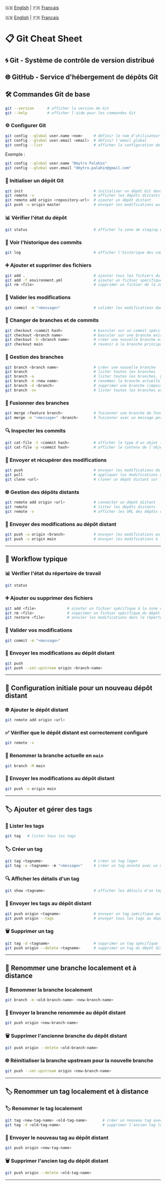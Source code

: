 🇬🇧 [English](README.md) | 🇫🇷 [Français](README.fr.md)

🇬🇧 [English](README.md) | 🇫🇷 [Français](README.fr.md)

# 📋 Git Cheat Sheet

## 🌀 Git - Système de contrôle de version distribué

## 🌐 GitHub - Service d'hébergement de dépôts Git

## 🛠️ Commandes Git de base

```bash
git --version      # afficher la version de Git
git --help         # afficher l'aide pour les commandes Git
```

### ⚙️ Configurer Git

```bash
git config --global user.name <nom>     # définir le nom d'utilisateur global
git config --global user.email <email>  # définir l'email global
git config --list                       # afficher la configuration de Git
```

Exemple :

```bash
git config --global user.name "Dmytro Palahin"
git config --global user.email "dmytro.palahin@gmail.com"
```

### 🏁 Initialiser un dépôt Git

```bash
git init                                # initialiser un dépôt Git dans le projet
git remote -v                           # afficher les dépôts distants
git remote add origin <repository-url>  # ajouter un dépôt distant
git push -u origin master               # envoyer les modifications au dépôt distant
```

### 📊 Vérifier l'état du dépôt

```bash
git status                              # afficher la zone de staging et les modifications à valider
```

### 📜 Voir l'historique des commits

```bash
git log                                 # afficher l'historique des commits
```

### ➕ Ajouter et supprimer des fichiers

```bash
git add .                               # ajouter tous les fichiers du répertoire de travail à la zone de staging
git add -f environment.yml              # ajouter un fichier spécifique avec force
git rm <file>                           # supprimer un fichier de la zone de staging et du répertoire de travail
```

### 💾 Valider les modifications

```bash
git commit -m "<message>"               # valider les modifications dans la zone de staging avec un message
```

### 🌿 Changer de branches et de commits

```bash
git checkout <commit hash>              # basculer sur un commit spécifique
git checkout <branch name>              # basculer sur une branche existante
git checkout -b <branch name>           # créer une nouvelle branche et basculer dessus
git checkout main                       # revenir à la branche principale
```

### 🌲 Gestion des branches

```bash
git branch <branch name>                # créer une nouvelle branche
git branch                              # lister toutes les branches
git branch -a                           # lister toutes les branches, y compris les branches distantes
git branch -m <new name>                # renommer la branche actuelle
git branch -d <branch>                  # supprimer une branche (impossible de supprimer la branche actuelle)
git branch -vv                          # lister toutes les branches avec des informations supplémentaires
```

### 🔀 Fusionner des branches

```bash
git merge <feature branch>              # fusionner une branche de fonctionnalité dans la branche actuelle
git merge -m "<message>" <branch>       # fusionner avec un message personnalisé
```

### 🔍 Inspecter les commits

```bash
git cat-file -t <commit hash>           # afficher le type d'un objet (commit, blob, etc.)
git cat-file -p <commit hash>           # afficher le contenu de l'objet
```

### 🔄 Envoyer et récupérer des modifications

```bash
git push                                # envoyer les modifications du dépôt local au dépôt distant
git pull                                # appliquer les modifications d'un dépôt distant dans votre branche locale actuelle
git clone <url>                         # cloner un dépôt distant sur la machine locale
```

### 🌐 Gestion des dépôts distants

```bash
git remote add origin <url>             # connecter un dépôt distant
git remote                              # lister les dépôts distants
git remote -v                           # afficher les URL des dépôts distants
```

### 🚀 Envoyer des modifications au dépôt distant

```bash
git push -u origin <branch>             # envoyer les modifications au dépôt distant et suivre la branche
git push -u origin main                 # envoyer les modifications à la branche principale
```

---

## 🔄 Workflow typique

### 📊 Vérifier l'état du répertoire de travail

```bash
git status
```

### ➕ Ajouter ou supprimer des fichiers

```bash
git add <file>              # ajouter un fichier spécifique à la zone de staging
git rm <file>               # supprimer un fichier spécifique du dépôt
git restore <file>          # annuler les modifications dans le répertoire de travail pour un fichier spécifique
```

### 💾 Valider vos modifications

```bash
git commit -m "<message>"
```

### 🚀 Envoyer les modifications au dépôt distant

```bash
git push
git push --set-upstream origin <branch-name>
```

---

## 🌟 Configuration initiale pour un nouveau dépôt distant

### 🌐 Ajouter le dépôt distant

```bash
git remote add origin <url>
```

### ✅ Vérifier que le dépôt distant est correctement configuré

```bash
git remote -v
```

### 🌿 Renommer la branche actuelle en `main`

```bash
git branch -M main
```

### 🚀 Envoyer les modifications au dépôt distant

```bash
git push -u origin main
```

---

## 🏷️ Ajouter et gérer des tags

### 📜 Lister les tags

```bash
git tag   # lister tous les tags
```

### 🏷️ Créer un tag

```bash
git tag <tagname>                       # créer un tag léger
git tag -a <tagname> -m "<message>"     # créer un tag annoté avec un message
```

### 🔍 Afficher les détails d'un tag

```bash
git show <tagname>                      # afficher les détails d'un tag spécifique
```

### 🚀 Envoyer les tags au dépôt distant

```bash
git push origin <tagname>               # envoyer un tag spécifique au dépôt distant
git push origin --tags                  # envoyer tous les tags au dépôt distant
```

### 🗑️ Supprimer un tag

```bash
git tag -d <tagname>                    # supprimer un tag spécifique
git push origin --delete <tagname>      # supprimer un tag du dépôt distant
```

---

## 🔄 Renommer une branche localement et à distance

### 🌿 Renommer la branche localement

```bash
git branch -m <old-branch-name> <new-branch-name>
```

### 🚀 Envoyer la branche renommée au dépôt distant

```bash
git push origin <new-branch-name>
```

### 🗑️ Supprimer l'ancienne branche du dépôt distant

```bash
git push origin --delete <old-branch-name>
```

### 🌐 Réinitialiser la branche upstream pour la nouvelle branche

```bash
git push --set-upstream origin <new-branch-name>
```

---

## 🏷️ Renommer un tag localement et à distance

### 🏷️ Renommer le tag localement

```bash
git tag <new-tag-name> <old-tag-name>       # créer un nouveau tag avec le commit de l'ancien tag
git tag -d <old-tag-name>                   # supprimer l'ancien tag localement
```

### 🚀 Envoyer le nouveau tag au dépôt distant

```bash
git push origin <new-tag-name>
```

### 🗑️ Supprimer l'ancien tag du dépôt distant

```bash
git push origin --delete <old-tag-name>
```

---
